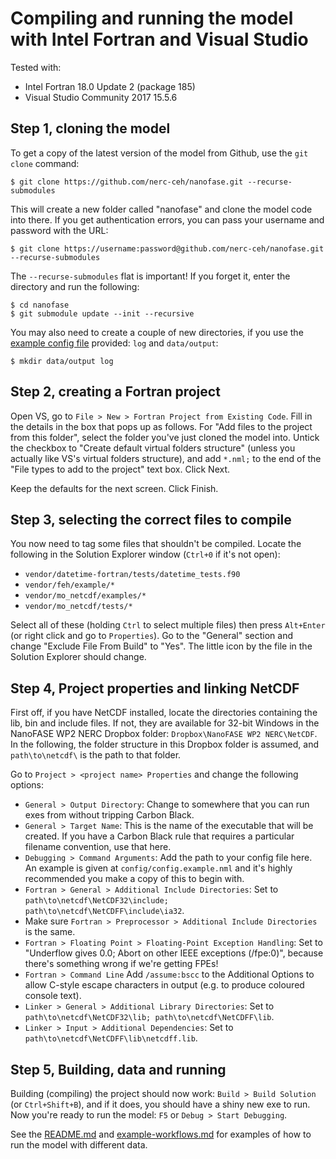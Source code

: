 # Compiling and running the model with Intel Fortran and Visual Studio

Tested with:
- Intel Fortran 18.0 Update 2 (package 185)
- Visual Studio Community 2017 15.5.6

## Step 1, cloning the model

To get a copy of the latest version of the model from Github, use the `git clone` command:

```shell
$ git clone https://github.com/nerc-ceh/nanofase.git --recurse-submodules
```

This will create a new folder called "nanofase" and clone the model code into there. If you get authentication errors, you can pass your username and password with the URL:

```shell
$ git clone https://username:password@github.com/nerc-ceh/nanofase.git --recurse-submodules
```

The `--recurse-submodules` flat is important! If you forget it, enter the directory and run the following:

```shell
$ cd nanofase
$ git submodule update --init --recursive
```

You may also need to create a couple of new directories, if you use the [example config file](../config/config.example.nml) provided: `log` and `data/output`:

```shell
$ mkdir data/output log
```

## Step 2, creating a Fortran project

Open VS, go to `File > New > Fortran Project from Existing Code`. Fill in the details in the box that pops up as follows. For "Add files to the project from this folder", select the folder you've just cloned the model into. Untick the checkbox to "Create default virtual folders structure" (unless you actually like VS's virtual folders structure), and add `*.nml;` to the end of the "File types to add to the project" text box. Click Next.

Keep the defaults for the next screen. Click Finish.

## Step 3, selecting the correct files to compile

You now need to tag some files that shouldn't be compiled. Locate the following in the Solution Explorer window (`Ctrl+0` if it's not open):
- `vendor/datetime-fortran/tests/datetime_tests.f90`
- `vendor/feh/example/*`
- `vendor/mo_netcdf/examples/*`
- `vendor/mo_netcdf/tests/*`

Select all of these (holding `Ctrl` to select multiple files) then press `Alt+Enter` (or right click and go to `Properties`). Go to the "General" section and change "Exclude File From Build" to "Yes". The little icon by the file in the Solution Explorer should change.

## Step 4, Project properties and linking NetCDF

First off, if you have NetCDF installed, locate the directories containing the lib, bin and include files. If not, they are available for 32-bit Windows in the NanoFASE WP2 NERC Dropbox folder: `Dropbox\NanoFASE WP2 NERC\NetCDF`. In the following, the folder structure in this Dropbox folder is assumed, and `path\to\netcdf\` is the path to that folder.

Go to `Project > <project name> Properties` and change the following options:
- `General > Output Directory`: Change to somewhere that you can run exes from without tripping Carbon Black.
- `General > Target Name`: This is the name of the executable that will be created. If you have a Carbon Black rule that requires a particular filename convention, use that here.
- `Debugging > Command Arguments`: Add the path to your config file here. An example is given at `config/config.example.nml` and it's highly recommended you make a copy of this to begin with.
- `Fortran > General > Additional Include Directories`: Set to `path\to\netcdf\NetCDF32\include; path\to\netcdf\NetCDFF\include\ia32`.
- Make sure `Fortran > Preprocessor > Additional Include Directories` is the same.
- `Fortran > Floating Point > Floating-Point Exception Handling`: Set to "Underflow gives 0.0; Abort on other IEEE exceptions (/fpe:0)", because there's something wrong if we're getting FPEs!
- `Fortran > Command Line` Add `/assume:bscc` to the Additional Options to allow C-style escape characters in output (e.g. to produce coloured console text).
- `Linker > General > Additional Library Directories`: Set to `path\to\netcdf\NetCDF32\lib; path\to\netcdf\NetCDFF\lib`.
- `Linker > Input > Additional Dependencies`: Set to `path\to\netcdf\NetCDFF\lib\netcdff.lib`.

## Step 5, Building, data and running

Building (compiling) the project should now work: `Build > Build Solution` (or `Ctrl+Shift+B`), and if it does, you should have a shiny new exe to run. Now you're ready to run the model: `F5` or `Debug > Start Debugging`.

See the [README.md](../README.md) and [example-workflows.md](./example-workflows.md) for examples of how to run the model with different data.